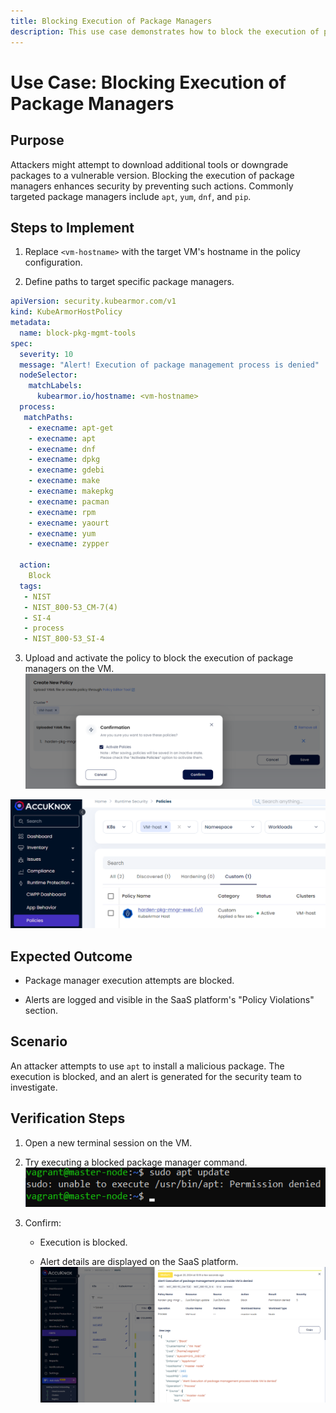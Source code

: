 ```yaml
---
title: Blocking Execution of Package Managers
description: This use case demonstrates how to block the execution of package managers on a VM to prevent attackers from downloading additional tools or downgrading packages to a vulnerable version.
---
```


# Use Case: Blocking Execution of Package Managers

## **Purpose**

Attackers might attempt to download additional tools or downgrade packages to a vulnerable version. Blocking the execution of package managers enhances security by preventing such actions. Commonly targeted package managers include `apt`, `yum`, `dnf`, and `pip`.

## **Steps to Implement**

1. Replace `<vm-hostname>` with the target VM's hostname in the policy configuration.

2. Define paths to target specific package managers.

```yaml
apiVersion: security.kubearmor.com/v1
kind: KubeArmorHostPolicy
metadata:
  name: block-pkg-mgmt-tools
spec:
  severity: 10
  message: "Alert! Execution of package management process is denied"
  nodeSelector:
    matchLabels:
      kubearmor.io/hostname: <vm-hostname>
  process:
   matchPaths:
    - execname: apt-get
    - execname: apt
    - execname: dnf
    - execname: dpkg
    - execname: gdebi
    - execname: make
    - execname: makepkg
    - execname: pacman
    - execname: rpm
    - execname: yaourt
    - execname: yum
    - execname: zypper

  action:
    Block
  tags:
   - NIST
   - NIST_800-53_CM-7(4)
   - SI-4
   - process
   - NIST_800-53_SI-4
```

3. Upload and activate the policy to block the execution of package managers on the VM.
![](./images/vm-block-pkg/1.png)

![](./images/vm-block-pkg/2.png)

## **Expected Outcome**

- Package manager execution attempts are blocked.

- Alerts are logged and visible in the SaaS platform's "Policy Violations" section.

## **Scenario**

An attacker attempts to use `apt` to install a malicious package. The execution is blocked, and an alert is generated for the security team to investigate.

## **Verification Steps**

1. Open a new terminal session on the VM.

2. Try executing a blocked package manager command.
![](./images/vm-block-pkg/3.png)

3. Confirm:

    - Execution is blocked.

    - Alert details are displayed on the SaaS platform.
![](./images/vm-block-pkg/4.png)
